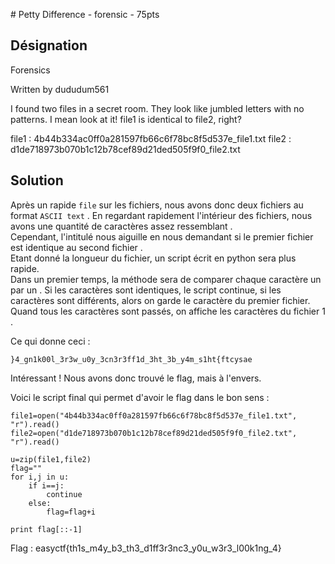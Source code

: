 # Petty Difference - forensic - 75pts

## Désignation

Forensics

Written by dududum561

I found two files in a secret room. They look like jumbled letters with no patterns. I mean look at it! file1 is identical to file2, right?

file1 : 4b44b334ac0ff0a281597fb66c6f78bc8f5d537e_file1.txt
file2 : d1de718973b070b1c12b78cef89d21ded505f9f0_file2.txt

## Solution

Après un rapide `file` sur les fichiers, nous avons donc deux fichiers au format `ASCII text` .
En regardant rapidement l'intérieur des fichiers, nous avons une quantité de caractères assez ressemblant .      
Cependant, l'intitulé nous aiguille en nous demandant si le premier fichier est identique au second fichier .  
Etant donné la longueur du fichier, un script écrit en python sera plus rapide.  
Dans un premier temps, la méthode sera de comparer chaque caractère un par un . Si les caractères sont identiques, le script continue, si les caractères sont différents, alors on garde le caractère du premier fichier. Quand tous les caractères sont passés, on affiche les caractères du fichier 1 .  

Ce qui donne ceci :

    }4_gn1k00l_3r3w_u0y_3cn3r3ff1d_3ht_3b_y4m_s1ht{ftcysae

Intéressant ! Nous avons donc trouvé le flag, mais à l'envers.

Voici le script final qui permet d'avoir le flag dans le bon sens :

    file1=open("4b44b334ac0ff0a281597fb66c6f78bc8f5d537e_file1.txt", "r").read()
    file2=open("d1de718973b070b1c12b78cef89d21ded505f9f0_file2.txt", "r").read()

    u=zip(file1,file2)
    flag=""
    for i,j in u:
	    if i==j:
    		continue
    	else:
    		flag=flag+i

    print flag[::-1]

Flag : easyctf{th1s_m4y_b3_th3_d1ff3r3nc3_y0u_w3r3_l00k1ng_4}
